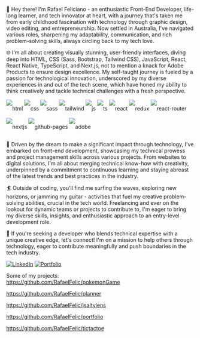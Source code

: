 👋 Hey there! I'm Rafael Feliciano - an enthusiastic Front-End Developer, life-long learner, and tech innovator at heart, with a journey that's taken me from early childhood fascination with technology through graphic design, video editing, and entrepreneurship. Now settled in Australia, I've navigated various roles, sharpening my adaptability, communication, and rich problem-solving skills, always circling back to my tech love.

🌐 I'm all about creating visually stunning, user-friendly interfaces, diving deep into HTML, CSS (Sass, Bootstrap, Tailwind CSS), JavaScript, React, React Native, TypeScript, and Next.js, not to mention a knack for Adobe Products to ensure design excellence. My self-taught journey is fueled by a passion for technological innovation, underscored by my diverse experiences in and out of the tech scene, which have honed my ability to think creatively and tackle technical challenges with a fresh perspective.

<div style = "
display: inline-block;
line-height: 3rem;
">
    <img align="center" alt="html" src="https://img.shields.io/badge/HTML5-E34F26?style=for-the-badge&logo=html5&logoColor=white" />
    <img align="center" alt="css" src="https://img.shields.io/badge/CSS3-1572B6?style=for-the-badge&logo=css3&logoColor=white" />
    <img align="center" alt="sass" src="https://img.shields.io/badge/Sass-CC6699?style=for-the-badge&logo=sass&logoColor=white" />
    <img align="center" alt="tailwind" src="https://img.shields.io/badge/Tailwind_CSS-38B2AC?style=for-the-badge&logo=tailwind-css&logoColor=white" />
    <img align="center" alt="js" src="https://img.shields.io/badge/JavaScript-F7DF1E?style=for-the-badge&logo=javascript&logoColor=black" />
    <img align="center" alt="ts" src="https://img.shields.io/badge/TypeScript-007ACC?style=for-the-badge&logo=typescript&logoColor=white" />
    <img align="center" alt="react" src="https://img.shields.io/badge/React-20232A?style=for-the-badge&logo=react&logoColor=61DAFB" />
    <img align="center" alt="redux" src="https://img.shields.io/badge/Redux-purple?style=for-the-badge&logo=Redux&logoColor=white" />
    <img align="center" alt="react-router" src="https://img.shields.io/badge/React_Router-CA4245?style=for-the-badge&logo=react-router&logoColor=white" />
    <img align="center" alt="nextjs" src="https://img.shields.io/badge/next.js-000000?style=for-the-badge&logo=nextdotjs&logoColor=white" />
    <img align="center" alt="github-pages" src="https://img.shields.io/badge/GitHub%20Pages-222222?style=for-the-badge&logo=GitHub&logoColor=white" />
    <img align="center" alt="adobe" src="https://img.shields.io/badge/Adobe%20Products-ED2224?style=for-the-badge&logo=Adobe&logoColor=white" />

</div><br/>

🚀 Driven by the dream to make a significant impact through technology, I've embarked on front-end development, showcasing my technical prowess and project management skills across various projects. From websites to digital solutions, I'm all about merging technical know-how with creativity, underpinned by a commitment to continuous learning and staying abreast of the latest trends and best practices in the industry.

🏄 Outside of coding, you'll find me surfing the waves, exploring new horizons, or jamming my guitar - activities that fuel my creative problem-solving abilities, crucial in the tech world. Freelancing and ever on the lookout for dynamic teams or projects to contribute to, I'm eager to bring my diverse skills, insights, and enthusiastic approach to an entry-level development role.

🌟 If you're seeking a developer who blends technical expertise with a unique creative edge, let's connect! I'm on a mission to help others through technology, eager to contribute meaningfully and push boundaries in the tech industry.

[![LinkedIn](https://img.shields.io/badge/LinkedIn-0077B5?style=for-the-badge&logo=linkedin&logoColor=white)](https://www.linkedin.com/in/rafaelfelic/)
[![Portfolio](https://img.shields.io/badge/Portfolio-darkgreen?style=for-the-badge)](https://rafafportfolio.vercel.app)

Some of my projects:<br>
https://github.com/RafaelFelic/pokemonGame

https://github.com/RafaelFelic/planner

https://github.com/RafaelFelic/jsaltylens

https://github.com/RafaelFelic/portfolio

https://github.com/RafaelFelic/tictactoe

<!---
RafaelFelic/RafaelFelic is a ✨ special ✨ repository because its `README.md` (this file) appears on your GitHub profile.
You can click the Preview link to take a look at your changes.
--->
